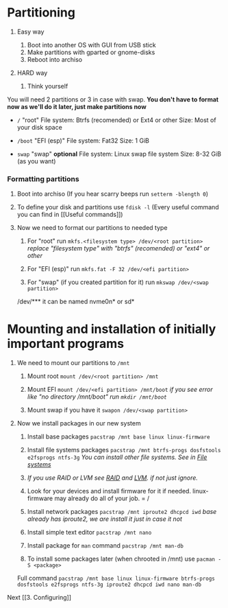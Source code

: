 # Partitioning
1. Easy way
	1. Boot into another OS with GUI from USB stick
	2. Make partitions with gparted or gnome-disks
	3. Reboot into archiso

1. HARD way
	1. Think yourself

You will need 2 partitions or 3 in case with swap. 
**You don't have to format now as we'll do it later, just make partitions now**
- `/` "root"
File system: Btrfs (recomended) or Ext4 or other
Size: Most of your disk space

- `/boot` "EFI (esp)"
File system: Fat32
Size: 1 GiB

- `swap` "swap" **optional**
File system: Linux swap file system
Size: 8-32 GiB (as you want)

### Formatting partitions
1. Boot into archiso (If you hear scarry beeps run `setterm -blength 0`)
2. To define your disk and partitions use `fdisk -l` (Every useful command you can find in [[Useful commands]])
3. Now we need to format our partitions to needed type
	1. For "root" run
	`mkfs.<filesystem type> /dev/<root partition>`
	*replace "filesystem type" with "btrfs" (recomended) or "ext4" or other*
	
	2. For "EFI (esp)" run
	`mkfs.fat -F 32 /dev/<efi partition>`
	1. For "swap" (if you created partition for it) run
	`mkswap /dev/<swap partition>`
	
	/dev/*** it can be named nvme0n* or sd*
	
# Mounting and installation of initially important programs
1. We need to mount our partitions to `/mnt`
	1. Mount root
	`mount /dev/<root partition> /mnt`
	
	2. Mount EFI
	`mount /dev/<efi partition> /mnt/boot`
	*if you see error like "no directory /mnt/boot" run `mkdir /mnt/boot`*
	
	3. Mount swap if you have it
	`swapon /dev/<swap partition>`

2. Now we install packages in our new system
	1. Install base packages
	`pacstrap /mnt base linux linux-firmware`
	
	2. Install file systems packages
	`pacstrap /mnt btrfs-progs dosfstools e2fsprogs ntfs-3g`
	*You can install other file systems. See in [File systems](https://wiki.archlinux.org/title/File_systems)*

	3. *If you use RAID or LVM see [RAID](https://wiki.archlinux.org/title/RAID) and [LVM](https://wiki.archlinux.org/title/LVM). if not just ignore.*

	4. Look for your devices and install firmware for it if needed.
	linux-firmware may already do all of your job. = /
	
	5. Install network packages
	`pacstrap /mnt iproute2 dhcpcd iwd`
	*base already has iproute2, we are install it just in case it not*
	
	6. Install simple text editor
	`pacstrap /mnt nano`
	7. Install package for `man` command
	`pacstrap /mnt man-db`
	8. To install some packages later (when chrooted in /mnt) use `pacman -S <package>`
	
	Full command 
	`pacstrap /mnt base linux linux-firmware btrfs-progs dosfstools e2fsprogs ntfs-3g iproute2 dhcpcd iwd nano man-db`

Next
[[3. Configuring]]